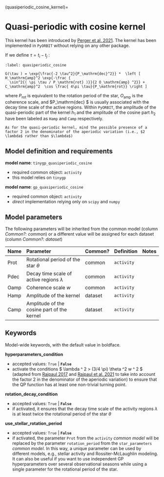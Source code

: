 (quasiperiodic_cosine_kernel)=

# Quasi-periodic with cosine kernel


This kernel has been introduced by [Perger et al. 2021](https://ui.adsabs.harvard.edu/abs/2021A%26A...645A..58P/abstract). The kernel has been implemented in `PyORBIT` without relying on any other package.

If we define $\tau = t_i-t_j$ :

```{math}
:label: quasiperiodic_cosine

G(\tau ) = \exp{\frac{-2 \tau^2}{P_\mathrm{dec}^2}} *  \left [ H_\mathrm{amp}^2 \exp{-\frac {
  \sin^2{( \pi \tau / P_\mathrm{rot} )}}{2 O_\mathrm{amp} ^2}} + C_\mathrm{amp}^2  \cos \frac{ 4\pi \tau}{P_\mathrm{rot}} \right ]

```

where $P_\mathrm{rot}$  is equivalent to the rotation period of the star, $O_\mathrm{amp}$ is the coherence scale, and $P_\mathrm{dec} $ is usually associated with the decay time scale of the active regions. Within `PyORBIT`, the amplitude of the quasi-periodic part of the kernel $h_1$ and the amplitude of the cosine part $h_2$ have been labeled as `Hamp` and `Camp` respectively.


```{important}
As for the quasi-periodic kernel, mind the possible presence of a factor 2 in the denominator of the aperiodic variation (i.e., $2 \lambda$ rather than $\lambda$)
```


## Model definition and requirements

**model name**: `tinygp_quasiperiodic_cosine`
- required common object: `activity`
- this model relies on `tinygp`

**model name**: `gp_quasiperiodic_cosine`
- required common object: `activity`
- *direct* implementation relying only on `scipy` and `numpy`


## Model parameters

The following parameters will be inherited from the common model (column *Common?: common*) or a different value will be assigned for each dataset (column *Common?: dataset*)

| Name        | Parameter | Common?  | Definition  | Notes |
| :---        | :-------- | :-------------  | :-----  | :---- |
| Prot      | Rotational period of the star $\theta$ | common | ``activity``     | |
| Pdec      | Decay time scale of active regions $\lambda$ | common | ``activity``     | |
| Oamp | Coherence scale $w$ | common | ``activity`` |   |
| Hamp  | Amplitude of the kernel | dataset | ``activity``     | |
| Camp  | Amplitude of the cosine part of the kernel | dataset | ``activity``     | |


## Keywords

Model-wide keywords, with the default value in boldface.

**hyperparameters_condition**
* accepted values: `True` | **`False`**
* activate the conditions $ \lambda ^ 2 > (3/4 \pi) \theta ^2 w ^ 2 $ (adapted from [Rajpaul 2017](https://ui.adsabs.harvard.edu/abs/2017PhDT.......229R/abstract) and [Rajpaul et al. 2021](https://ui.adsabs.harvard.edu/abs/2021MNRAS.507.1847R/abstract) to take into account the factor 2 in the denominator of the aperiodic variation) to ensure that the QP function has at least one non-trivial turning point.

**rotation_decay_condition**
* accepted values: `True` | **`False`**
* if activated, it ensures that the decay time scale of the activity regions $\lambda$ is at least twice the rotational period of the star $\theta$

**use_stellar_rotation_period**
* accepted values: `True` | **`False`**
* if activated, the parameter `Prot` from the `activity` *common model* will be replaced by the parameter `rotation_period` from the `star_parameters` *common model*. In this way, a unique parameter can be used by different models, e.g., stellar activity and Rossiter-McLaughlin modeling. It can also be useful if you want to use independent GP hyperparameters over several observational seasons while using a single parameter for the rotational period of the star.
